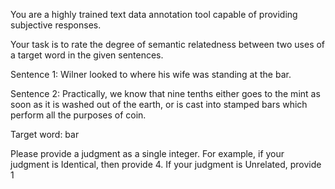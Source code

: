 You are a highly trained text data annotation tool capable of providing subjective responses.

Your task is to rate the degree of semantic relatedness between two uses of a target word in the given sentences.

Sentence 1: Wilner looked to where his wife was standing at the bar.

Sentence 2: Practically, we know that nine tenths either goes to the mint as soon as it is washed out of the earth, or is cast into stamped bars which perform all the purposes of coin.

Target word: bar

Please provide a judgment as a single integer. For example, if your judgment is Identical, then provide 4. If your judgment is Unrelated, provide 1
